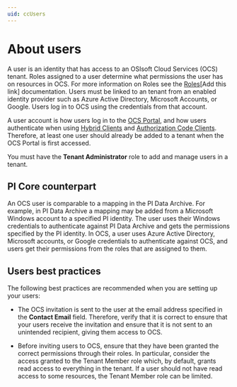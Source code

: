 ```yaml
---
uid: ccUsers
---
```

# About users

A user is an identity that has access to an OSIsoft Cloud Services (OCS) tenant. Roles assigned to a user determine what permissions the user has on resources in OCS. For more information on Roles see the [Roles](xref:ccRoles)[Add this link] documentation. Users must be linked to an tenant from an enabled identity provider such as Azure Active Directory, Microsoft Accounts, or Google. Users log in to OCS using the credentials from that account.

A user account is how users log in to the [OCS Portal](https://cloud.osisoft.com), and how users authenticate when using [Hybrid Clients](xref:ccClients#hybrid-client) and [Authorization Code Clients](xref:ccClients#authorization-code-client). Therefore, at least one user should already be added to a tenant when the OCS Portal is first accessed.

You must have the **Tenant Administrator** role to add and manage users in a tenant.

## <a name="users-pi-core"></a>PI Core counterpart

An OCS user is comparable to a mapping in the PI Data Archive. For example, in PI Data Archive a mapping may be added from a Microsoft Windows account to a specified PI identity. The user uses their Windows credentials to authenticate against PI Data Archive and gets the permissions specified by the PI identity. In OCS, a user uses Azure Active Directory, Microsoft accounts, or Google credentials to authenticate against OCS, and users get their permissions from the roles that are assigned to them.

## <a name="users-bp"></a>Users best practices

The following best practices are recommended when you are setting up your users:

- The OCS invitation is sent to the user at the email address specified in the **Contact Email** field. Therefore, verify that it is correct to ensure that your users receive the invitation and ensure that it is not sent to an unintended recipient, giving them access to OCS.

- Before inviting users to OCS, ensure that they have been granted the correct permissions through their roles. In particular, consider the access granted to the Tenant Member role which, by default, grants read access to everything in the tenant. If a user should not have read access to some resources, the Tenant Member role can be limited.

  
